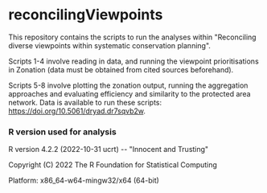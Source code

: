 # reconcilingViewpoints

This repository contains the scripts to run the analyses within "Reconciling diverse viewpoints within systematic conservation planning".

Scripts 1-4 involve reading in data, and running the viewpoint prioritisations in Zonation (data must be obtained from cited sources beforehand).

Scripts 5-8 involve plotting the zonation output, running the aggregation approaches and evaluating efficiency and similarity to the protected area network. Data is available to run these scripts: https://doi.org/10.5061/dryad.dr7sqvb2w.

### R version used for analysis
R version 4.2.2 (2022-10-31 ucrt) -- "Innocent and Trusting"

Copyright (C) 2022 The R Foundation for Statistical Computing

Platform: x86_64-w64-mingw32/x64 (64-bit)
